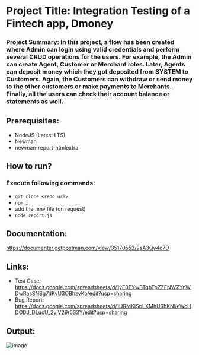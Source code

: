 # Project Title: Integration Testing of a Fintech app, Dmoney  
### Project Summary: In this project, a flow has been created where Admin can login using valid credentials and perform several CRUD operations for the users. For example, the Admin can create Agent, Customer or Merchant roles. Later, Agents can deposit money which they got deposited from SYSTEM to Customers. Again, the Customers can withdraw or send money to the other customers or make payments to Merchants. Finally, all the users can check their account balance or statements as well.  

## Prerequisites:  
- NodeJS (Latest LTS)  
- Newman  
- newman-report-htmlextra  

## How to run?
### Execute following commands:
- ``` git clone <repo url> ```  
- ``` npm i ```  
- add the .env file (on request)  
- ``` node report.js ```

## Documentation:  
https://documenter.getpostman.com/view/35170552/2sA3Qy4o7D  

## Links:  
- Test Case: https://docs.google.com/spreadsheets/d/1yE0EYwBTqbTpZZFNWZYnWDwRasSNSg7dKvU3OBhzyKo/edit?usp=sharing
- Bug Report: https://docs.google.com/spreadsheets/d/1URMKlSpLXMhU0hKNkeWcHDODJ_DLucU_2yjV29r5S3Y/edit?usp=sharing

## Output:  
![image](https://github.com/zubdotexe/DmoneyIntegrationTesting/assets/64923600/4c97fe96-a4ef-4009-8370-0383b1abec37)


